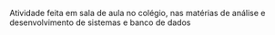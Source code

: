 Atividade feita em sala de aula no colégio, nas matérias de análise e desenvolvimento de sistemas e banco de dados
